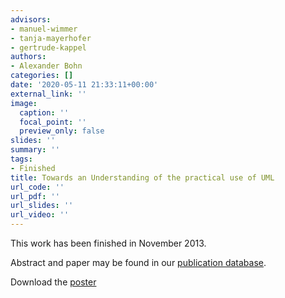 ```yaml
---
advisors:
- manuel-wimmer
- tanja-mayerhofer
- gertrude-kappel
authors:
- Alexander Bohn
categories: []
date: '2020-05-11 21:33:11+00:00'
external_link: ''
image:
  caption: ''
  focal_point: ''
  preview_only: false
slides: ''
summary: ''
tags:
- Finished
title: Towards an Understanding of the practical use of UML
url_code: ''
url_pdf: ''
url_slides: ''
url_video: ''
---
```


This work has been finished in November 2013.

Abstract and paper may be found in our <a class="external" href="http://publik.tuwien.ac.at/showentry.php?ID=223100&amp;lang=2">publication database</a>.

 Download the [poster](https://www.big.tuwien.ac.at/app/uploads/2016/10/Bohn_poster.pdf)
